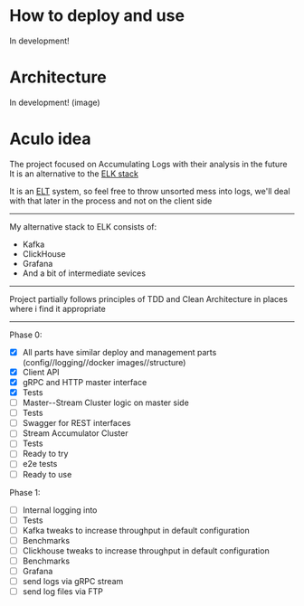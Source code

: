 # How to deploy and use

In development!

# Architecture 

In development! (image)

# Aculo idea

The project focused on Accumulating Logs with their analysis in the future    
It is an alternative to the [ELK stack](https://gitinsky.com/elkstack) 

It is an [ELT](https://habr.com/ru/articles/695546/) system, so feel free to throw unsorted mess into logs, we'll deal with that later in the process and not on the client side 

---

My alternative stack to ELK consists of:
- Kafka 
- ClickHouse 
- Grafana
- And a bit of intermediate sevices 

---

Project partially follows principles of TDD and Clean Architecture in places where i find it appropriate

---
Phase 0:
- [x] All parts have similar deploy and management parts (config//logging//docker images//structure)
- [x] Client API 
- [x] gRPC and HTTP master interface
- [x] Tests 
- [ ] Master--Stream Cluster logic on master side 
- [ ] Tests
- [ ] Swagger for REST interfaces
- [ ] Stream Accumulator Cluster
- [ ] Tests
- [ ] Ready to try 
- [ ] e2e tests
- [ ] Ready to use 

Phase 1:

- [ ] Internal logging into 
- [ ] Tests
- [ ] Kafka tweaks to increase throughput in default configuration
- [ ] Benchmarks
- [ ] Clickhouse tweaks  to increase throughput in default configuration
- [ ] Benchmarks
- [ ] Grafana
- [ ] send logs via gRPC stream
- [ ] send log files via FTP 